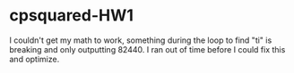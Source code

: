 # cpsquared-HW1

I couldn't get my math to work, something during the loop to find "ti" is breaking and only outputting 82440. I ran out of time before I could fix this and optimize.
